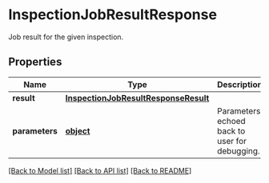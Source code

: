 # InspectionJobResultResponse

Job result for the given inspection.
## Properties
Name | Type | Description | Notes
------------ | ------------- | ------------- | -------------
**result** | [**InspectionJobResultResponseResult**](InspectionJobResultResponseResult.md) |  | 
**parameters** | [**object**](.md) | Parameters echoed back to user for debugging. | 

[[Back to Model list]](../README.md#documentation-for-models) [[Back to API list]](../README.md#documentation-for-api-endpoints) [[Back to README]](../README.md)



